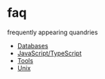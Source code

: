 # faq
frequently appearing quandries

* [Databases](./docs/databases.md)
* [JavaScript/TypeScript](./docs/javascript-typescript.md)
* [Tools](./docs/tools.md)
* [Unix](./docs/unix.md)